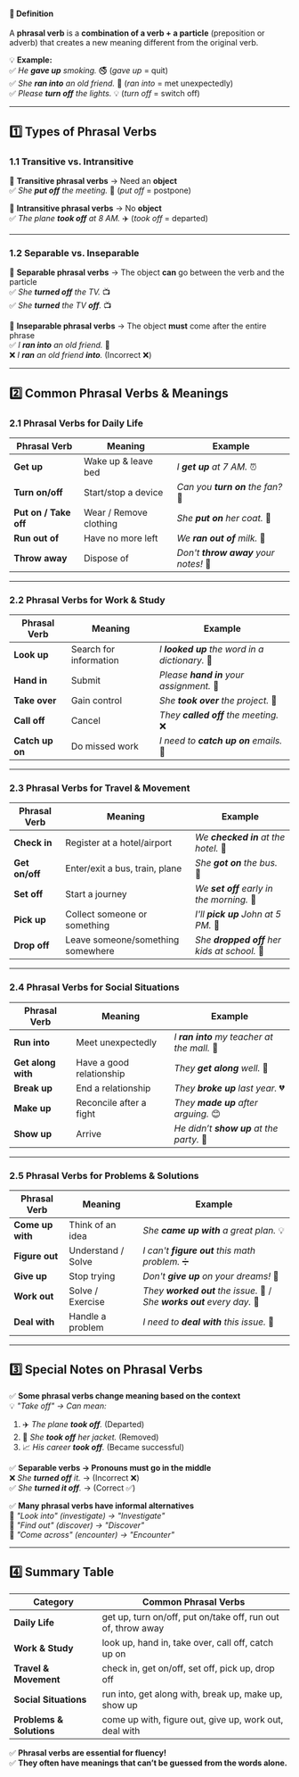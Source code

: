 #### **📜 Definition**

A **phrasal verb** is a **combination of a verb + a particle** (preposition or adverb) that creates a new meaning different from the original verb.

💡 **Example:**  
✅ _He **gave up** smoking._ 🚭 (_gave up_ = quit)  
✅ _She **ran into** an old friend._ 👭 (_ran into_ = met unexpectedly)  
✅ _Please **turn off** the lights._ 💡 (_turn off_ = switch off)

---

## **1️⃣ Types of Phrasal Verbs**

### **1.1 Transitive vs. Intransitive**

🔹 **Transitive phrasal verbs** → Need an **object**  
✅ _She **put off** the meeting._ 📅 (_put off_ = postpone)

🔹 **Intransitive phrasal verbs** → No **object**  
✅ _The plane **took off** at 8 AM._ ✈️ (_took off_ = departed)

---

### **1.2 Separable vs. Inseparable**

🔹 **Separable phrasal verbs** → The object **can** go between the verb and the particle  
✅ _She **turned off** the TV._ 📺  
✅ _She **turned** the TV **off**._ 📺

🔹 **Inseparable phrasal verbs** → The object **must** come after the entire phrase  
✅ _I **ran into** an old friend._ 👭  
❌ _I **ran** an old friend **into**._ (Incorrect ❌)

---

## **2️⃣ Common Phrasal Verbs & Meanings**

### **2.1 Phrasal Verbs for Daily Life**

|**Phrasal Verb**|**Meaning**|**Example**|
|---|---|---|
|**Get up**|Wake up & leave bed|_I **get up** at 7 AM._ ⏰|
|**Turn on/off**|Start/stop a device|_Can you **turn on** the fan?_ 💨|
|**Put on / Take off**|Wear / Remove clothing|_She **put on** her coat._ 🧥|
|**Run out of**|Have no more left|_We **ran out of** milk._ 🥛|
|**Throw away**|Dispose of|_Don't **throw away** your notes!_ 📝|

---

### **2.2 Phrasal Verbs for Work & Study**

|**Phrasal Verb**|**Meaning**|**Example**|
|---|---|---|
|**Look up**|Search for information|_I **looked up** the word in a dictionary._ 📖|
|**Hand in**|Submit|_Please **hand in** your assignment._ 📝|
|**Take over**|Gain control|_She **took over** the project._ 🏢|
|**Call off**|Cancel|_They **called off** the meeting._ ❌|
|**Catch up on**|Do missed work|_I need to **catch up on** emails._ 📧|

---

### **2.3 Phrasal Verbs for Travel & Movement**

|**Phrasal Verb**|**Meaning**|**Example**|
|---|---|---|
|**Check in**|Register at a hotel/airport|_We **checked in** at the hotel._ 🏨|
|**Get on/off**|Enter/exit a bus, train, plane|_She **got on** the bus._ 🚌|
|**Set off**|Start a journey|_We **set off** early in the morning._ 🌅|
|**Pick up**|Collect someone or something|_I'll **pick up** John at 5 PM._ 🚗|
|**Drop off**|Leave someone/something somewhere|_She **dropped off** her kids at school._ 🎒|

---

### **2.4 Phrasal Verbs for Social Situations**

|**Phrasal Verb**|**Meaning**|**Example**|
|---|---|---|
|**Run into**|Meet unexpectedly|_I **ran into** my teacher at the mall._ 🏬|
|**Get along with**|Have a good relationship|_They **get along** well._ 🤝|
|**Break up**|End a relationship|_They **broke up** last year._ 💔|
|**Make up**|Reconcile after a fight|_They **made up** after arguing._ 😊|
|**Show up**|Arrive|_He didn’t **show up** at the party._ 🎉|

---

### **2.5 Phrasal Verbs for Problems & Solutions**

|**Phrasal Verb**|**Meaning**|**Example**|
|---|---|---|
|**Come up with**|Think of an idea|_She **came up with** a great plan._ 💡|
|**Figure out**|Understand / Solve|_I can't **figure out** this math problem._ ➗|
|**Give up**|Stop trying|_Don't **give up** on your dreams!_ 🌟|
|**Work out**|Solve / Exercise|_They **worked out** the issue._ 🤔 / _She **works out** every day._ 💪|
|**Deal with**|Handle a problem|_I need to **deal with** this issue._ 📌|

---

## **3️⃣ Special Notes on Phrasal Verbs**

✅ **Some phrasal verbs change meaning based on the context**  
💡 _"Take off" → Can mean:_

1. ✈️ _The plane **took off**._ (Departed)
2. 🧥 _She **took off** her jacket._ (Removed)
3. 📈 _His career **took off**._ (Became successful)

✅ **Separable verbs → Pronouns must go in the middle**  
❌ _She **turned off** it._ → (Incorrect ❌)  
✅ _She **turned it off**._ → (Correct ✅)

✅ **Many phrasal verbs have informal alternatives**  
🔹 _"Look into" (investigate) → "Investigate"_  
🔹 _"Find out" (discover) → "Discover"_  
🔹 _"Come across" (encounter) → "Encounter"_

---

## **4️⃣ Summary Table**

|**Category**|**Common Phrasal Verbs**|
|---|---|
|**Daily Life**|get up, turn on/off, put on/take off, run out of, throw away|
|**Work & Study**|look up, hand in, take over, call off, catch up on|
|**Travel & Movement**|check in, get on/off, set off, pick up, drop off|
|**Social Situations**|run into, get along with, break up, make up, show up|
|**Problems & Solutions**|come up with, figure out, give up, work out, deal with|

✅ **Phrasal verbs are essential for fluency!**  
✅ **They often have meanings that can’t be guessed from the words alone.**